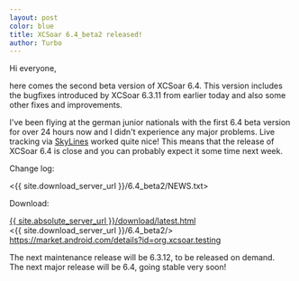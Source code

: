 ```yaml
---
layout: post
color: blue
title: XCSoar 6.4_beta2 released!
author: Turbo
---
```

Hi everyone,

here comes the second beta version of XCSoar 6.4. This version includes the
bugfixes introduced by XCSoar 6.3.11 from earlier today and also some other
fixes and improvements.

I've been flying at the german junior nationals with the first 6.4 beta version
for over 24 hours now and I didn't experience any major problems. Live tracking
via [SkyLines](https://skylines.aero/) worked quite nice! This means that
the release of XCSoar 6.4 is close and you can probably expect it some time next
week.

Change log:

 <{{ site.download_server_url }}/6.4_beta2/NEWS.txt>

Download:

 [{{ site.absolute_server_url }}/download/latest.html](/download/latest.html)  
 <{{ site.download_server_url }}/6.4_beta2/>  
 <https://market.android.com/details?id=org.xcsoar.testing>

The next maintenance release will be 6.3.12, to be released on demand.  
The next major release will be 6.4, going stable very soon!
